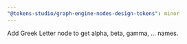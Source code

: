```yaml
---
"@tokens-studio/graph-engine-nodes-design-tokens": minor
---
```


Add Greek Letter node to get alpha, beta, gamma, ... names.
